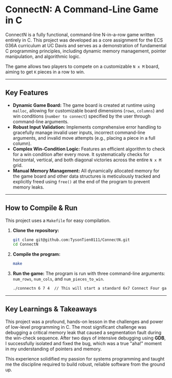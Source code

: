 # ConnectN: A Command-Line Game in C

ConnectN is a fully functional, command-line N-in-a-row game written entirely in C. This project was developed as a core assignment for the ECS 036A curriculum at UC Davis and serves as a demonstration of fundamental C programming principles, including dynamic memory management, pointer manipulation, and algorithmic logic.

The game allows two players to compete on a customizable `N x M` board, aiming to get `K` pieces in a row to win.

---

## Key Features

*   **Dynamic Game Board:** The game board is created at runtime using `malloc`, allowing for customizable board dimensions (`rows`, `columns`) and win conditions (`number to connect`) specified by the user through command-line arguments.
*   **Robust Input Validation:** Implements comprehensive error handling to gracefully manage invalid user inputs, incorrect command-line arguments, and invalid move attempts (e.g., placing a piece in a full column).
*   **Complex Win-Condition Logic:** Features an efficient algorithm to check for a win condition after every move. It systematically checks for horizontal, vertical, and both diagonal victories across the entire `N x M` grid.
*   **Manual Memory Management:** All dynamically allocated memory for the game board and other data structures is meticulously tracked and explicitly freed using `free()` at the end of the program to prevent memory leaks.

---

## How to Compile & Run

This project uses a `Makefile` for easy compilation.

1.  **Clone the repository:**
    ```bash
    git clone git@github.com:TysonTien0111/ConnectN.git
    cd ConnectN
    ```

2.  **Compile the program:**
    ```bash
    make
    ```

3.  **Run the game:**
    The program is run with three command-line arguments: `num_rows`, `num_cols`, and `num_pieces_to_win`.
    ```bash
    ./connectn 6 7 4  // This will start a standard 6x7 Connect Four game.
    ```

---

## Key Learnings & Takeaways

This project was a profound, hands-on lesson in the challenges and power of low-level programming in C. The most significant challenge was debugging a critical memory leak that caused a segmentation fault during the win-check sequence. After two days of intensive debugging using **GDB**, I successfully isolated and fixed the bug, which was a true "aha!" moment in my understanding of pointers and memory.

This experience solidified my passion for systems programming and taught me the discipline required to build robust, reliable software from the ground up.

